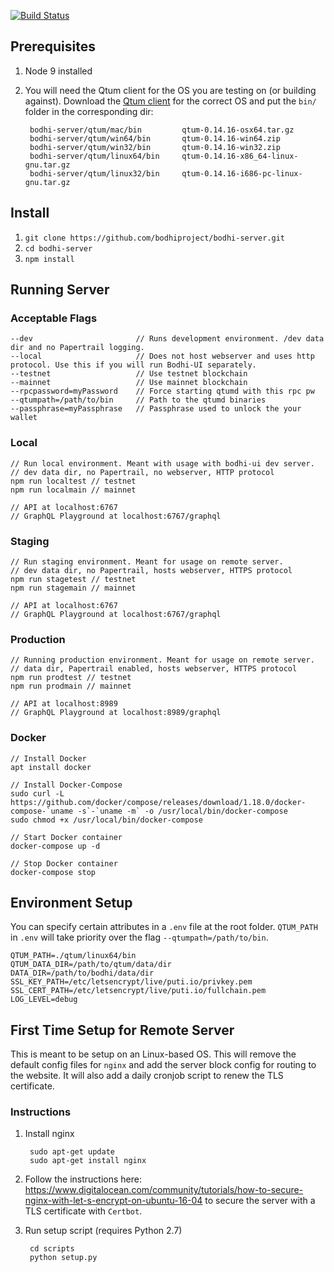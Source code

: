 [![Build Status](https://travis-ci.org/bodhiproject/bodhi-server.svg?branch=master)](https://travis-ci.org/bodhiproject/bodhi-server)

## Prerequisites
1. Node 9 installed
2. You will need the Qtum client for the OS you are testing on (or building against). Download the [Qtum client](https://github.com/qtumproject/qtum/releases) for the correct OS and put the `bin/` folder in the corresponding dir:

        bodhi-server/qtum/mac/bin         qtum-0.14.16-osx64.tar.gz 
        bodhi-server/qtum/win64/bin       qtum-0.14.16-win64.zip
        bodhi-server/qtum/win32/bin       qtum-0.14.16-win32.zip
        bodhi-server/qtum/linux64/bin     qtum-0.14.16-x86_64-linux-gnu.tar.gz
        bodhi-server/qtum/linux32/bin     qtum-0.14.16-i686-pc-linux-gnu.tar.gz

## Install
1. `git clone https://github.com/bodhiproject/bodhi-server.git`
2. `cd bodhi-server`
3. `npm install`

## Running Server

### Acceptable Flags

    --dev                       // Runs development environment. /dev data dir and no Papertrail logging.
    --local                     // Does not host webserver and uses http protocol. Use this if you will run Bodhi-UI separately.
    --testnet                   // Use testnet blockchain
    --mainnet                   // Use mainnet blockchain
    --rpcpassword=myPassword    // Force starting qtumd with this rpc pw
    --qtumpath=/path/to/bin     // Path to the qtumd binaries
    --passphrase=myPassphrase   // Passphrase used to unlock the your wallet

### Local

    // Run local environment. Meant with usage with bodhi-ui dev server.
    // dev data dir, no Papertrail, no webserver, HTTP protocol
    npm run localtest // testnet
    npm run localmain // mainnet

    // API at localhost:6767
    // GraphQL Playground at localhost:6767/graphql

### Staging

    // Run staging environment. Meant for usage on remote server.
    // dev data dir, no Papertrail, hosts webserver, HTTPS protocol
    npm run stagetest // testnet
    npm run stagemain // mainnet

    // API at localhost:6767
    // GraphQL Playground at localhost:6767/graphql

### Production

    // Running production environment. Meant for usage on remote server.
    // data dir, Papertrail enabled, hosts webserver, HTTPS protocol
    npm run prodtest // testnet
    npm run prodmain // mainnet

    // API at localhost:8989
    // GraphQL Playground at localhost:8989/graphql

### Docker

    // Install Docker
    apt install docker

    // Install Docker-Compose
    sudo curl -L https://github.com/docker/compose/releases/download/1.18.0/docker-compose-`uname -s`-`uname -m` -o /usr/local/bin/docker-compose
    sudo chmod +x /usr/local/bin/docker-compose

    // Start Docker container
    docker-compose up -d

    // Stop Docker container
    docker-compose stop

## Environment Setup
You can specify certain attributes in a `.env` file at the root folder. `QTUM_PATH` in `.env` will take priority over the flag `--qtumpath=/path/to/bin`.

    QTUM_PATH=./qtum/linux64/bin
    QTUM_DATA_DIR=/path/to/qtum/data/dir
    DATA_DIR=/path/to/bodhi/data/dir
    SSL_KEY_PATH=/etc/letsencrypt/live/puti.io/privkey.pem
    SSL_CERT_PATH=/etc/letsencrypt/live/puti.io/fullchain.pem
    LOG_LEVEL=debug

## First Time Setup for Remote Server
This is meant to be setup on an Linux-based OS. This will remove the default config files for `nginx` and add the server block config for routing to the website. It will also add a daily cronjob script to renew the TLS certificate.

### Instructions
1. Install nginx

        sudo apt-get update
        sudo apt-get install nginx

2. Follow the instructions here: https://www.digitalocean.com/community/tutorials/how-to-secure-nginx-with-let-s-encrypt-on-ubuntu-16-04 to secure the server with a TLS certificate with `Certbot`.

3. Run setup script (requires Python 2.7)

        cd scripts
        python setup.py
